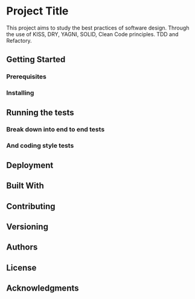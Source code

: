 # Project Title

This project aims to study the best practices of software design. 
Through the use of KISS, DRY, YAGNI, SOLID, Clean Code principles. 
 TDD and Refactory.

## Getting Started



### Prerequisites





### Installing



## Running the tests



### Break down into end to end tests



### And coding style tests




## Deployment



## Built With



## Contributing



## Versioning



## Authors


## License


## Acknowledgments


